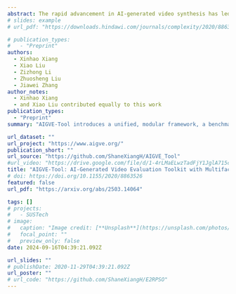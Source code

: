 ```yaml
---
abstract: The rapid advancement in AI-generated video synthesis has led to a growth demand for standardized and effective evaluation metrics. Existing metrics lack a unified framework for systematically categorizing methodologies, limiting a holistic understanding of the evaluation landscape. Additionally, fragmented implementations and the absence of standardized interfaces lead to redundant processing overhead. Furthermore, many prior approaches are constrained by dataset-specific dependencies, limiting their applicability across diverse video domains. To address these challenges, we introduce AIGVE-Tool (AI-Generated Video Evaluation Toolkit), a unified framework that provides a structured and extensible evaluation pipeline for a comprehensive AI-generated video evaluation. Organized within a novel five-category taxonomy, AIGVE-Tool integrates multiple evaluation methodologies while allowing flexible customization through a modular configuration system. Additionally, we propose AIGVE-Bench, a large-scale benchmark dataset created with five SOTA video generation models based on hand-crafted instructions and prompts. This dataset systematically evaluates various video generation models across nine critical quality dimensions. Extensive experiments demonstrate the effectiveness of AIGVE-Tool in providing standardized and reliable evaluation results, highlighting specific strengths and limitations of current models and facilitating the advancements of next-generation AI-generated video techniques.
# slides: example
# url_pdf: "https://downloads.hindawi.com/journals/complexity/2020/8863526.pdf"

# publication_types:
#   - "Preprint"
authors:
  - Xinhao Xiang
  - Xiao Liu
  - Zizhong Li
  - Zhuosheng Liu
  - Jiawei Zhang
author_notes:
  - Xinhao Xiang
  - and Xiao Liu contributed equally to this work
publication_types:
  - "Preprint"
summary: "AIGVE-Tool introduces a unified, modular framework, a benchmark (AIGVE-Bench) for comprehensive, standardized evaluation of AI-generated videos across multiple quality dimensions, and a structured five-category taxonomy of evaluation metrics."

url_dataset: ""
url_project: "https://www.aigve.org/"
publication_short: ""
url_source: "https://github.com/ShaneXiangH/AIGVE_Tool"
#url_video: "https://drive.google.com/file/d/1-4rLMaELwzTadFjY1JglA715cdTOvUFk/view?usp=sharing"
title: "AIGVE-Tool: AI-Generated Video Evaluation Toolkit with Multifaceted Benchmark"
# doi: https://doi.org/10.1155/2020/8863526
featured: false
url_pdf: "https://arxiv.org/abs/2503.14064"

tags: []
# projects:
#   - SUSTech
# image:
#   caption: "Image credit: [**Unsplash**](https://unsplash.com/photos/pLCdAaMFLTE)"
#   focal_point: ""
#   preview_only: false
date: 2024-09-16T04:39:21.092Z

url_slides: ""
# publishDate: 2020-11-29T04:39:21.092Z
url_poster: ""
# url_code: "https://github.com/ShaneXiangH/E2RPSO"
---
```


<!-- {{% callout note %}}
Click the *Cite* button above to demo the feature to enable visitors to import publication metadata into their reference management software.
{{% /callout %}}

{{% callout note %}}
Create your slides in Markdown - click the *Slides* button to check out the example.
{{% /callout %}} -->

<!-- Supplementary notes can be added here, including [code, math, and images](https://wowchemy.com/docs/writing-markdown-latex/). -->
